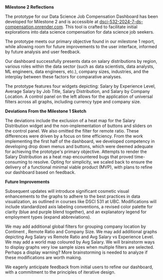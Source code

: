 **Milestone 2 Reflections**

The prototype for our Data Science Job Compensation Dashboard has been developed for Milestone 2 and is accessible at [dsci-532-2024-7-ds-compensation.onrender.com](dsci-532-2024-7-ds-compensation.onrender.com). This tool is crafted to facilitate initial explorations into data science compensation for data science job seekers.

The prototype meets our primary objective found in our milestone 1 report, while allowing room for future improvements to the user interface, informed by future analysis and user feedback.

Our dashboard successfully presents data on salary distributions by region, various roles within the data sector (such as data scientists, data analysts, ML engineers, data engineers, etc.), company sizes, industries, and the interplay between these factors for comparative analyses.

The prototype features four widgets depicting: Salary by Experience Level, Average Salary by Job Title, Salary Distribution, and Salary by Company Location. A control panel on the left allows for the application of universal filters across all graphs, including currency type and company size.

**Deviations From the Milestone 1 Sketch**

The deviations include the exclusion of a heat map for the Salary Distribution widget and the non-implementation of buttons and sliders on the control panel. We also omitted the filter for remote ratio. These differences were driven by a focus on time efficiency. From the work implementing the first half of the dashboard, we developed competency in developing drop down menus and buttons, which were deemed adequate for achieving the prototype's primary objective. Attempts to render the Salary Distribution as a heat map encountered bugs that proved time-consuming to resolve. Opting for simplicity, we scaled back to ensure the delivery of a functional minimal viable product (MVP), with plans to refine our dashboard based on feedback.

**Future Improvements**

Subsequent updates will introduce significant cosmetic visual enhancements to the graphs to adhere to the best practices in data visualization, as outlined in courses like DSCI 531 at UBC. Modifications will include standardized axis labeling conventions, a revised color palette for clarity (blue and purple blend together), and an explanatory legend for employment types (expand abbreviations).

We may add additional global filters for grouping company location by Continent , Remote Ratio and Company Size. We may add additional graphs depicting Avg Salary vs Remote Ratio and Avg Salary vs Experience Level. We may add a world map coloured by Avg Salary. We will brainstorm ways to display graphs very low sample sizes when multiple filters are selected. Perhaps a display warning? More brainstorming is needed to analyze if these modifications are worth making.

We eagerly anticipate feedback from initial users to refine our dashboard, with a commitment to the principles of iterative design.
